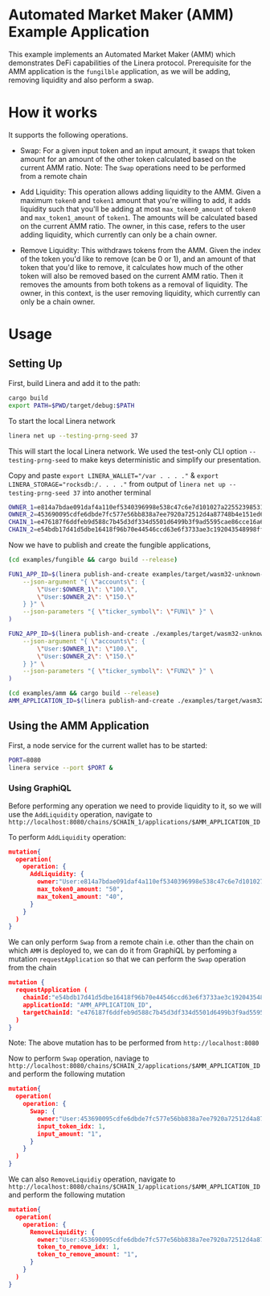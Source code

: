 <!-- cargo-rdme start -->

# Automated Market Maker (AMM) Example Application

This example implements an Automated Market Maker (AMM) which demonstrates DeFi capabilities of the 
Linera protocol. Prerequisite for the AMM application is the `fungilble` application, as we will
be adding, removing liquidity and also perform a swap.

# How it works 

It supports the following operations.

- Swap: For a given input token and an input amount, it swaps that token amount for an 
amount of the other token calculated based on the current AMM ratio. Note: The `Swap` operations 
need to be performed from a remote chain 

- Add Liquidity: This operation allows adding liquidity to the AMM. Given a maximum 
`token0` and `token1` amount that you're willing to add, it adds liquidity such that you'll be 
adding at most `max_token0_amount` of `token0` and `max_token1_amount` of `token1`. The amounts 
will be calculated based on the current AMM ratio. The owner, in this case, refers to the user 
adding liquidity, which currently can only be a chain owner.

- Remove Liquidity: This withdraws tokens from the AMM. Given the index of the token you'd 
like to remove (can be 0 or 1), and an amount of that token that you'd like to remove, it calculates 
how much of the other token will also be removed based on the current AMM ratio. Then it removes 
the amounts from both tokens as a removal of liquidity. The owner, in this context, is the user 
removing liquidity, which currently can only be a chain owner.

# Usage

## Setting Up

First, build Linera and add it to the path:

```bash
cargo build
export PATH=$PWD/target/debug:$PATH
```

To start the local Linera network

```bash
linera net up --testing-prng-seed 37
```

This will start the local Linera network. We used the
test-only CLI option `--testing-prng-seed` to make keys deterministic and simplify our
presentation.

Copy and paste `export LINERA_WALLET="/var . . . ."` & `export LINERA_STORAGE="rocksdb:/. . . ."` from output of `linera net up --testing-prng-seed 37` into another terminal

```bash
OWNER_1=e814a7bdae091daf4a110ef5340396998e538c47c6e7d101027a225523985316
OWNER_2=453690095cdfe6dbde7fc577e56bb838a7ee7920a72512d4a87748b4e151ed61
CHAIN_1=e476187f6ddfeb9d588c7b45d3df334d5501d6499b3f9ad5595cae86cce16a65
CHAIN_2=e54bdb17d41d5dbe16418f96b70e44546ccd63e6f3733ae3c192043548998ff3
```

Now we have to publish and create the fungible applications,

```bash
(cd examples/fungible && cargo build --release)

FUN1_APP_ID=$(linera publish-and-create examples/target/wasm32-unknown-unknown/release/fungible_{contract,service}.wasm \
    --json-argument "{ \"accounts\": {
        \"User:$OWNER_1\": \"100.\",
        \"User:$OWNER_2\": \"150.\"
    } }" \
    --json-parameters "{ \"ticker_symbol\": \"FUN1\" }" \
)

FUN2_APP_ID=$(linera publish-and-create ./examples/target/wasm32-unknown-unknown/release/fungible_{contract,service}.wasm \
    --json-argument "{ \"accounts\": {
        \"User:$OWNER_1\": \"100.\",
        \"User:$OWNER_2\": \"150.\"
    } }" \
    --json-parameters "{ \"ticker_symbol\": \"FUN2\" }" \
)

(cd examples/amm && cargo build --release)
AMM_APPLICATION_ID=$(linera publish-and-create ./examples/target/wasm32-unknown-unknown/release/amm_{contract,service}.wasm --json-parameters "{\"tokens\":["\"$FUN1_APP_ID\"","\"$FUN2_APP_ID\""]}")
```

## Using the AMM Application

First, a node service for the current wallet has to be started:

```bash
PORT=8080
linera service --port $PORT &
```

### Using GraphiQL

Before performing any operation we need to provide liquidity to it, so we will use the `AddLiquidity` operation,
navigate to `http://localhost:8080/chains/$CHAIN_1/applications/$AMM_APPLICATION_ID`

To perform `AddLiquidity` operation:

```json
mutation{
  operation(
    operation: {
      AddLiquidity: {
        owner:"User:e814a7bdae091daf4a110ef5340396998e538c47c6e7d101027a225523985316",
        max_token0_amount: "50",
        max_token1_amount: "40",
      }
    }
  )
}
```

We can only perform `Swap` from a remote chain i.e. other than the chain on which  `AMM` is deployed to,
we can do it from GraphiQL by perfoming a mutation `requestApplication` so that we can perform the `Swap` operation from the
chain

```json
mutation {
  requestApplication (
    chainId:"e54bdb17d41d5dbe16418f96b70e44546ccd63e6f3733ae3c192043548998ff3",
    applicationId: "AMM_APPLICATION_ID",
    targetChainId: "e476187f6ddfeb9d588c7b45d3df334d5501d6499b3f9ad5595cae86cce16a65"
  )
}
```
Note: The above mutation has to be performed from `http://localhost:8080`

Now to perform `Swap` operation, naviage to `http://localhost:8080/chains/$CHAIN_2/applications/$AMM_APPLICATION_ID` and
perform the following mutation

```json
mutation{
  operation(
    operation: {
      Swap: {
        owner:"User:453690095cdfe6dbde7fc577e56bb838a7ee7920a72512d4a87748b4e151ed61",
        input_token_idx: 1,
        input_amount: "1",
      }
    }
  )
}
```

We can also `RemoveLiquidiy` operation, navigate to `http://localhost:8080/chains/$CHAIN_1/applications/$AMM_APPLICATION_ID` and
perform the following mutation

```json
mutation{
  operation(
    operation: {
      RemoveLiquidity: {
        owner:"User:453690095cdfe6dbde7fc577e56bb838a7ee7920a72512d4a87748b4e151ed61",
        token_to_remove_idx: 1,
        token_to_remove_amount: "1",
      }
    } 		
  )
}
```

<!-- cargo-rdme end -->
